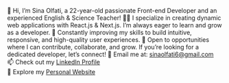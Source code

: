 👋 Hi, I’m Sina Olfati, a 22-year-old passionate Front-end Developer and an experienced English & Science Teacher!
👨‍💻 I specialize in creating dynamic web applications with React.js & Next.js. I’m always eager to learn and grow as a developer.
🌱 Constantly improving my skills to build intuitive, responsive, and high-quality user experiences.
💼 Open to opportunities where I can contribute, collaborate, and grow. If you’re looking for a dedicated developer, let’s connect!
📧 Email me at: [sinaolfati6@gmail.com](mailto:sinaolfati6@gmail.com)  
📫 Check out my [LinkedIn Profile](https://www.linkedin.com/in/sina-olfati-872950233)  
👾 Explore my [Personal Website](https://sina-olfati-site.vercel.app)
